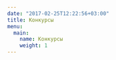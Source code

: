 ```yaml
---
date: "2017-02-25T12:22:56+03:00"
title: Конкурсы
menu: 
  main:
    name: Конкурсы
    weight: 1
---
```

